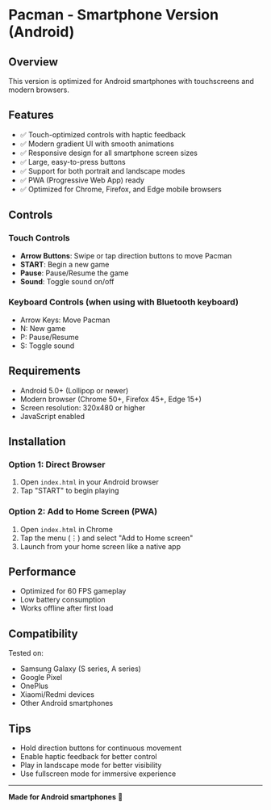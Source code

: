 # Pacman - Smartphone Version (Android)
## Overview
This version is optimized for Android smartphones with touchscreens and modern browsers.

## Features
- ✅ Touch-optimized controls with haptic feedback
- ✅ Modern gradient UI with smooth animations
- ✅ Responsive design for all smartphone screen sizes
- ✅ Large, easy-to-press buttons
- ✅ Support for both portrait and landscape modes
- ✅ PWA (Progressive Web App) ready
- ✅ Optimized for Chrome, Firefox, and Edge mobile browsers

## Controls

### Touch Controls
- **Arrow Buttons**: Swipe or tap direction buttons to move Pacman
- **START**: Begin a new game
- **Pause**: Pause/Resume the game
- **Sound**: Toggle sound on/off

### Keyboard Controls (when using with Bluetooth keyboard)
- Arrow Keys: Move Pacman
- N: New game
- P: Pause/Resume
- S: Toggle sound

## Requirements
- Android 5.0+ (Lollipop or newer)
- Modern browser (Chrome 50+, Firefox 45+, Edge 15+)
- Screen resolution: 320x480 or higher
- JavaScript enabled

## Installation

### Option 1: Direct Browser
1. Open `index.html` in your Android browser
2. Tap "START" to begin playing

### Option 2: Add to Home Screen (PWA)
1. Open `index.html` in Chrome
2. Tap the menu (⋮) and select "Add to Home screen"
3. Launch from your home screen like a native app

## Performance
- Optimized for 60 FPS gameplay
- Low battery consumption
- Works offline after first load

## Compatibility
Tested on:
- Samsung Galaxy (S series, A series)
- Google Pixel
- OnePlus
- Xiaomi/Redmi devices
- Other Android smartphones

## Tips
- Hold direction buttons for continuous movement
- Enable haptic feedback for better control
- Play in landscape mode for better visibility
- Use fullscreen mode for immersive experience

---
**Made for Android smartphones** 📱




